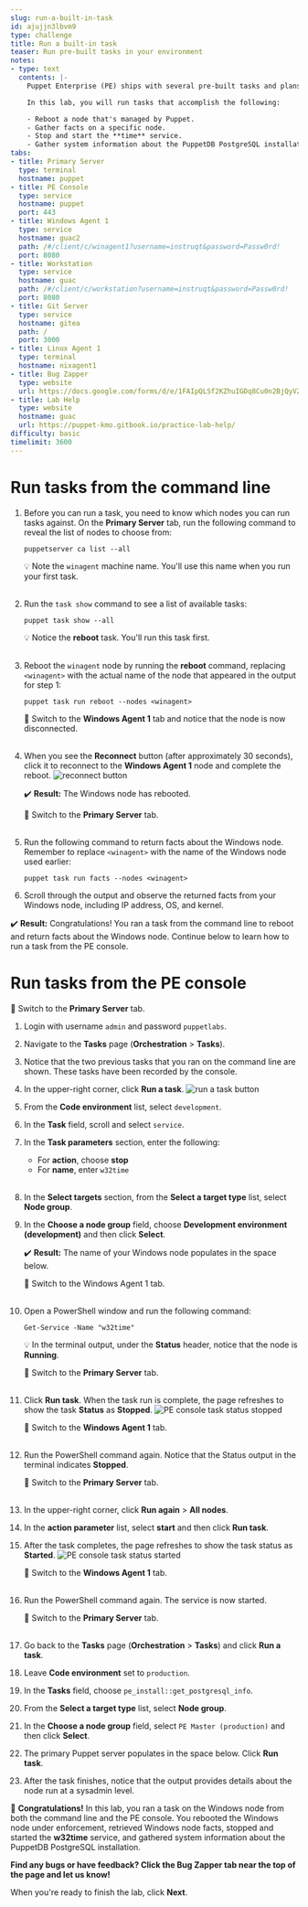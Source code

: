 ```yaml
---
slug: run-a-built-in-task
id: ajujjn3lbvm9
type: challenge
title: Run a built-in task
teaser: Run pre-built tasks in your environment
notes:
- type: text
  contents: |-
    Puppet Enterprise (PE) ships with several pre-built tasks and plans that you can run from both the command line and the PE Console.

    In this lab, you will run tasks that accomplish the following:

    - Reboot a node that's managed by Puppet.
    - Gather facts on a specific node.
    - Stop and start the **time** service.
    - Gather system information about the PuppetDB PostgreSQL installation.
tabs:
- title: Primary Server
  type: terminal
  hostname: puppet
- title: PE Console
  type: service
  hostname: puppet
  port: 443
- title: Windows Agent 1
  type: service
  hostname: guac2
  path: /#/client/c/winagent1?username=instruqt&password=Passw0rd!
  port: 8080
- title: Workstation
  type: service
  hostname: guac
  path: /#/client/c/workstation?username=instruqt&password=Passw0rd!
  port: 8080
- title: Git Server
  type: service
  hostname: gitea
  path: /
  port: 3000
- title: Linux Agent 1
  type: terminal
  hostname: nixagent1
- title: Bug Zapper
  type: website
  url: https://docs.google.com/forms/d/e/1FAIpQLSf2KZhuIGDq8Cu0n2BjQyVZgndh_cI3V-yZR7Lv7h_22P_mnw/viewform?embedded=true
- title: Lab Help
  type: website
  hostname: guac
  url: https://puppet-kmo.gitbook.io/practice-lab-help/
difficulty: basic
timelimit: 3600
---
```

Run tasks from the command line
========

1. Before you can run a task, you need to know which nodes you can run tasks against. On the **Primary Server** tab, run the following command to reveal the list of nodes to choose from:
    ```
    puppetserver ca list --all
    ```

    💡 Note the `winagent` machine name. You'll use this name when you run your first task.<br><br>

1. Run the `task show` command to see a list of available tasks:
    ```
    puppet task show --all
    ```
    💡 Notice the **reboot** task. You'll run this task first.<br><br>

1. Reboot the `winagent` node by running the **reboot** command, replacing `<winagent>` with the actual name of the node that appeared in the output for step 1:
    ```
    puppet task run reboot --nodes <winagent>
    ```
    🔀 Switch to the **Windows Agent 1** tab and notice that the node is now disconnected. <br><br>

1. When you see the **Reconnect** button (after approximately 30 seconds), click it to reconnect to the **Windows Agent 1** node and complete the reboot. ![reconnect button](https://storage.googleapis.com/instruqt-images/reconnect-100.png)

    ✔️ **Result:** The Windows node has rebooted.

    🔀 Switch to the **Primary Server** tab.<br><br>
1. Run the following command to return facts about the Windows node. Remember to replace `<winagent>` with the name of the Windows node used earlier:
    ```
    puppet task run facts --nodes <winagent>
    ```
1. Scroll through the output and observe the returned facts from your Windows node, including IP address, OS, and kernel.

✔️ **Result:** Congratulations! You ran a task from the command line to reboot and return facts about the Windows node. Continue below to learn how to run a task from the PE console.

Run tasks from the PE console
========

🔀 Switch to the **Primary Server** tab.

1. Login with username `admin` and password `puppetlabs`.
2. Navigate to the **Tasks** page (**Orchestration** > **Tasks**).
3. Notice that the two previous tasks that you ran on the command line are shown. These tasks have been recorded by the console.
4. In the upper-right corner, click **Run a task**. ![run a task button](https://storage.googleapis.com/instruqt-images/run-a-task.png)
5. From the **Code environment** list, select `development`.
6. In the **Task** field, scroll and select `service`.
7. In the **Task parameters** section, enter the following:
    - For **action**, choose **stop**
    - For **name**, enter `w32time`<br><br>
8. In the **Select targets** section, from the **Select a target type** list, select **Node group**.
1. In the **Choose a node group** field, choose **Development environment (development)** and then click **Select**.

    ✔️ **Result:** The name of your Windows node populates in the space below.

    🔀 Switch to the Windows Agent 1 tab.<br><br>

1. Open a PowerShell window and run the following command:
    ```
    Get-Service -Name "w32time"
    ```
    💡 In the terminal output, under the **Status** header, notice that the node is **Running**.

    🔀 Switch to the **Primary Server** tab.<br><br>

11. Click **Run task**. When the task run is complete, the page refreshes to show the task **Status** as **Stopped**. ![PE console task status stopped](https://storage.googleapis.com/instruqt-images/status-stopped.png)

    🔀 Switch to the **Windows Agent 1** tab.<br><br>

12. Run the PowerShell command again. Notice that the Status output in the terminal indicates **Stopped**.

    🔀 Switch to the **Primary Server** tab.<br><br>

13. In the upper-right corner, click **Run again** > **All nodes**.
14. In the **action parameter** list, select **start** and then click **Run task**.
15. After the task completes, the page refreshes to show the task status as **Started**. ![PE console task status started](https://storage.googleapis.com/instruqt-images/status-started.png)

    🔀 Switch to the **Windows Agent 1** tab.<br><br>

1. Run the PowerShell command again. The service is now started.

    🔀 Switch to the **Primary Server** tab.<br><br>
16. Go back to the **Tasks** page (**Orchestration** > **Tasks**) and click **Run a task**.
1. Leave **Code environment** set to `production`.
17. In the **Tasks** field, choose `pe_install::get_postgresql_info`.
18. From the **Select a target type** list, select **Node group**.
1. In the **Choose a node group** field, select `PE Master (production)` and then click **Select**.
19. The primary Puppet server populates in the space below. Click **Run task**.
20. After the task finishes, notice that the output provides details about the node run at a sysadmin level.

🎈 **Congratulations!** In this lab, you ran a task on the Windows node from both the command line and the PE console. You rebooted the Windows node under enforcement, retrieved Windows node facts, stopped and started the **w32time** service, and gathered system information about the PuppetDB PostgreSQL installation.

**Find any bugs or have feedback? Click the **Bug Zapper** tab near the top of the page and let us know!**

When you're ready to finish the lab, click **Next**.
